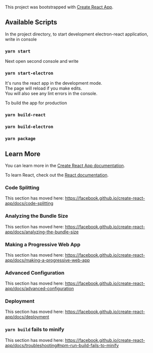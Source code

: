 This project was bootstrapped with [Create React App](https://github.com/facebook/create-react-app).

## Available Scripts

In the project directory, to start development electron-react application, write in console

### `yarn start`

Next open second console and write

### `yarn start-electron`

It's runs the react app in the development mode.<br />
The page will reload if you make edits.<br />
You will also see any lint errors in the console.<br />

To build the app for production

### `yarn build-react`

### `yarn build-electron`

### `yarn package`

## Learn More

You can learn more in the [Create React App documentation](https://facebook.github.io/create-react-app/docs/getting-started).

To learn React, check out the [React documentation](https://reactjs.org/).

### Code Splitting

This section has moved here: https://facebook.github.io/create-react-app/docs/code-splitting

### Analyzing the Bundle Size

This section has moved here: https://facebook.github.io/create-react-app/docs/analyzing-the-bundle-size

### Making a Progressive Web App

This section has moved here: https://facebook.github.io/create-react-app/docs/making-a-progressive-web-app

### Advanced Configuration

This section has moved here: https://facebook.github.io/create-react-app/docs/advanced-configuration

### Deployment

This section has moved here: https://facebook.github.io/create-react-app/docs/deployment

### `yarn build` fails to minify

This section has moved here: https://facebook.github.io/create-react-app/docs/troubleshooting#npm-run-build-fails-to-minify

